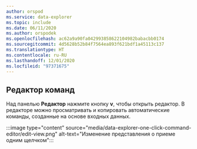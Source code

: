 ```yaml
---
author: orspod
ms.service: data-explorer
ms.topic: include
ms.date: 06/11/2020
ms.author: orspodek
ms.openlocfilehash: ac62a9a90fa042993858622104982babacbb0174
ms.sourcegitcommit: 4d5628b52b84f7564ea893f621bdf1a45113c137
ms.translationtype: HT
ms.contentlocale: ru-RU
ms.lasthandoff: 12/01/2020
ms.locfileid: "97371675"
---
```

## <a name="command-editor"></a>Редактор команд

 Над панелью **Редактор** нажмите кнопку **v**, чтобы открыть редактор. В редакторе можно просматривать и копировать автоматические команды, созданные на основе входных данных. 

:::image type="content" source="media/data-explorer-one-click-command-editor/edit-view.png" alt-text="Изменение представления о приеме одним щелчком":::
